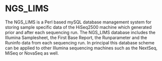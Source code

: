 # NGS_LIMS
The NGS_LIMS is a Perl based mySQL database management system for storing sample specific data of the HiSeq2500 machine which generated prior and after each sequencing run. The NGS_LIMS database includes the Illumina Samplesheet, the First Base Report, the Runparameter and the Runinfo data from each sequencing run. In principal this database scheme can be applied to other Illumina sequencing machines such as the NextSeq, MiSeq or NovaSeq as well.
